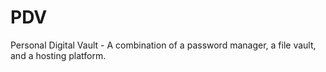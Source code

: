 # PDV
Personal Digital Vault - A combination of a password manager, a file vault, and a hosting platform.

